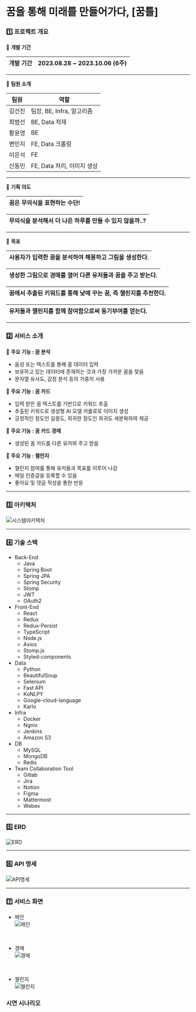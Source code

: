 # 꿈을 통해 미래를 만들어가다, [꿈틀]


### 1️⃣ 프로젝트 개요



📌 **개발 기간**

| 개발 기간 | 2023.08.28 ~ 2023.10.06 (6주)
| --- | --- |

---

📌 **팀원 소개**

| 팀원 | 역할 | 
| --- | --- |
| 김선진 | 팀장, BE, Infra, 알고리즘 |
| 최범선 | BE, Data 적재 |
| 황윤영 | BE |
| 변민지 | FE, Data 크롤링 |
| 이은석 | FE |
| 신동민 | FE, Data 처리, 이미지 생성 |

---

📌 **기획 의도**

| 꿈은 무의식을 표현하는 수단! |
| --- |

| 무의식을 분석해서 더 나은 하루를 만들 수 있지 않을까..? |
| --- |

---

📌 **목표**

| 사용자가 입력한 꿈을 분석하여 해몽하고 그림을 생성한다.|
| --- |

| 생성한 그림으로 경매를 열어 다른 유저들과 꿈을 주고 받는다. |
| --- |

| 꿈에서 추출된 키워드를 통해 낮에 꾸는 꿈, 즉 챌린지를 추천한다. |
| --- |

| 유저들과 챌린지를 함께 참여함으로써 동기부여를 얻는다. |
| --- |

---


### 2️⃣ 서비스 소개

📌 **주요 기능 : 꿈 분석**

- 음성 또는 텍스트를 통해 꿈 데이터 입력
- 보유하고 있는 데이터에 존재하는 것과 가장 가까운 꿈을 찾음
- 문자열 유사도, 감정 분석 등의 가중치 사용


📌 **주요 기능 : 꿈 카드**
- 입력 받은 꿈 텍스트를 기반으로 키워드 추출
- 추출된 키워드로 생성형 AI 모델 카를로로 이미지 생성
- 긍정적인 정도인 길몽도, 희귀한 정도인 희귀도 세분화하여 제공


📌 **주요 기능 : 꿈 카드 경매**
- 생성된 꿈 카드를 다른 유저와 주고 받음


📌 **주요 기능 : 챌린지**
- 챌린지 참여를 통해 유저들과 목표를 이루어 나감
- 매일 인증글을 등록할 수 있음
- 좋아요 및 댓글 작성을 통한 반응

---

### 3️⃣ 아키텍처

![시스템아키텍처](etc/img/시스템아키텍처.png)

---

### 4️⃣ 기술 스택

- Back-End
  - Java
  - Spring Boot
  - Spring JPA
  - Spring Security
  - Stomp
  - JWT
  - OAuth2
- Front-End
  - React
  - Redux
  - Redux-Persist
  - TypeScript
  - Node.js
  - Axios
  - Stomp.js
  - Styled-components
- Data
  - Python
  - BeautifulSoup
  - Selenium
  - Fast API
  - KoNLPY
  - Google-cloud-language
  - Karlo
- Infra
  - Docker
  - Ngnix
  - Jenkins
  - Amazon S3
- DB
  - MySQL
  - MongoDB
  - Redis
- Team Collaboration Tool
  - Gitlab
  - Jira
  - Notion
  - Figma
  - Mattermost
  - Webex


---


### 5️⃣ ERD

![ERD](etc/img/ERD.png)

---

### 6️⃣ API 명세

![API명세](etc/img/API명세.png)

---

### 7️⃣ 서비스 화면

- 메인<br>
![메인](etc/img/메인.png)

<br>

- 경매<br>
![경매](etc/img/경매.png)

<br>

- 챌린지<br>
![챌린지](etc/img/챌린지.png)


### 시연 시나리오

